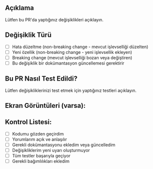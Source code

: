 ## Açıklama

Lütfen bu PR'da yaptığınız değişiklikleri açıklayın.

## Değişiklik Türü

- [ ] Hata düzeltme (non-breaking change - mevcut işlevselliği düzelten)
- [ ] Yeni özellik (non-breaking change - yeni işlevsellik ekleyen)
- [ ] Breaking change (mevcut işlevselliği bozan veya değiştiren)
- [ ] Bu değişiklik bir dokümantasyon güncellemesi gerektirir

## Bu PR Nasıl Test Edildi?

Lütfen değişikliklerinizi test etmek için yaptığınız testleri açıklayın.

## Ekran Görüntüleri (varsa):

## Kontrol Listesi:

- [ ] Kodumu gözden geçirdim
- [ ] Yorumlarım açık ve anlaşılır
- [ ] Gerekli dokümantasyonu ekledim veya güncelledim
- [ ] Değişikliklerim yeni uyarı oluşturmuyor
- [ ] Tüm testler başarıyla geçiyor
- [ ] Gerekli bağımlılıkları ekledim
